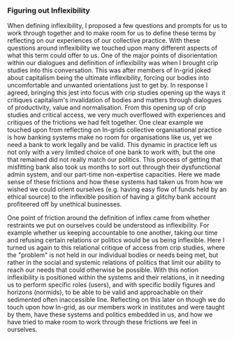 ### Figuring out Inflexibility

When defining inflexibility, I proposed a few questions and prompts for us to work through together and to make room for us to define these terms by reflecting on our experiences of our collective practice. With these questions around inflexibility we touched upon many different aspects of what this term could offer to us. One of the major points of disorientation within our dialogues and definition of inflexibility was when I brought crip studies into this conversation. This was after members of In-grid joked about capitalism being the ultimate inflexibility, forcing our bodies into uncomfortable and unwanted orientations just to get by. In response I agreed, bringing this jest into focus with crip studies opening up the ways it critiques capitalism's invalidation of bodies and matters through dialogues of productivity, value and normalisation. From this opening up of crip studies and critical access, we very much overflowed with experiences and critiques of the frictions we had felt together. One clear example we touched upon from reflecting on In-grids collective organisational practice is how banking systems make no room for organisations like us, yet we need a bank to work legally and be valid. This dynamic in practice left us not only with a very limited choice of one bank to work with, but the one that remained did not really match our politics. This process of getting that misfitting bank also took us months to sort out through their dysfunctional admin system, and our part-time non-expertise capacities. Here we made sense of these frictions and how these systems had taken us from how we wished we could orient ourselves (e.g. having easy flow of funds held by an ethical source) to the inflexible position of having a glitchy bank account profiteered off by unethical businesses.

One point of friction around the definition of inflex came from whether restraints we put on ourselves could be understood as inflexibility. For example whether us keeping accountable to one another, taking our time and refusing certain relations or politics would be us being inflexible. Here I turned us again to this relational critique of access from crip studies, where the "problem" is not held in our individual bodies or needs being met, but rather in the social and systemic relations of politics that limit our ability to reach our needs that could otherwise be possible. With this notion inflexibility is positioned within the systems and their relations, in it needing us to perform specific roles (users), and with specific bodily figures and horizons (normids), to be able to be valid and approachable on their sedimented often inaccessible line. Reflecting on this later on though we do touch upon how In-grid, as our members work in institutes and were taught by them, have these systems and politics embedded in us, and how we have tried to make room to work through these frictions we feel in ourselves. 



